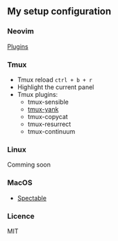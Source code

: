 ## My setup configuration

### Neovim

[Plugins](https://github.com/JuanVqz/dotfiles/blob/master/config/nvim/plugins.vim)

### Tmux

- Tmux reload `ctrl + b + r`
- Highlight the current panel
- Tmux plugins:
  - tmux-sensible
  - [tmux-yank](https://github.com/tmux-plugins/tmux-yank)
  - tmux-copycat
  - tmux-resurrect
  - tmux-continuum

### Linux

Comming soon

### MacOS

- [Spectable](https://www.spectacleapp.com/)

### Licence

MIT

